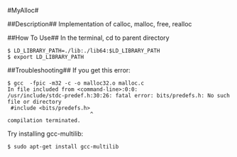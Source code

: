 #MyAlloc#

##Description##
Implementation of calloc, malloc, free, realloc

##How To Use##
In the terminal, cd to parent directory

```
$ LD_LIBRARY_PATH=./lib:./lib64:$LD_LIBRARY_PATH
$ export LD_LIBRARY_PATH
```
##Troubleshooting##
If you get this error:

```
$ gcc  -fpic -m32 -c -o malloc32.o malloc.c
In file included from <command-line>:0:0:
/usr/include/stdc-predef.h:30:26: fatal error: bits/predefs.h: No such file or directory
 #include <bits/predefs.h>
                          ^
compilation terminated.
```
Try installing gcc-multilib:

```
$ sudo apt-get install gcc-multilib
```
